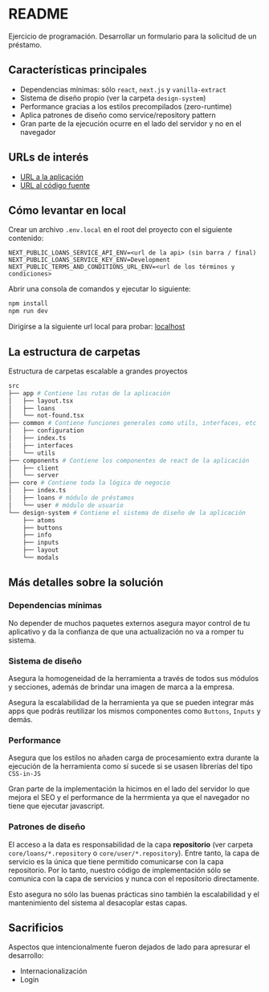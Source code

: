 # README

Ejercicio de programación. Desarrollar un formulario para la solicitud de un préstamo.

## Características principales

- Dependencias mínimas: sólo `react`, `next.js` y `vanilla-extract`
- Sistema de diseño propio (ver la carpeta `design-system`)
- Performance gracias a los estilos precompilados (zero-runtime)
- Aplica patrones de diseño como service/repository pattern
- Gran parte de la ejecución ocurre en el lado del servidor y no en el navegador

## URLs de interés

- [URL a la aplicación](https://excercise.serranomorante.com/loans?id=1)
- [URL al código fuente](https://github.com/serranomorante/project-excercise)

## Cómo levantar en local

Crear un archivo `.env.local` en el root del proyecto con el siguiente contenido:

```gitconfig
NEXT_PUBLIC_LOANS_SERVICE_API_ENV=<url de la api> (sin barra / final)
NEXT_PUBLIC_LOANS_SERVICE_KEY_ENV=Development
NEXT_PUBLIC_TERMS_AND_CONDITIONS_URL_ENV=<url de los términos y condiciones>
```

Abrir una consola de comandos y ejecutar lo siguiente:

```bash
npm install
npm run dev
```

Dirigirse a la siguiente url local para probar: [localhost](http://localhost:3000/loans?id=1)

## La estructura de carpetas

Estructura de carpetas escalable a grandes proyectos

```bash
src
├── app # Contiene las rutas de la aplicación
│   ├── layout.tsx
│   ├── loans
│   └── not-found.tsx
├── common # Contiene funciones generales como utils, interfaces, etc
│   ├── configuration
│   ├── index.ts
│   ├── interfaces
│   └── utils
├── components # Contiene los componentes de react de la aplicación
│   ├── client
│   └── server
├── core # Contiene toda la lógica de negocio
│   ├── index.ts
│   ├── loans # módulo de préstamos
│   └── user # módulo de usuario
└── design-system # Contiene el sistema de diseño de la aplicación
    ├── atoms
    ├── buttons
    ├── info
    ├── inputs
    ├── layout
    └── modals
```

## Más detalles sobre la solución

### Dependencias mínimas

No depender de muchos paquetes externos asegura mayor control de tu aplicativo y da la confianza de que una actualización no va a romper tu sistema.

### Sistema de diseño

Asegura la homogeneidad de la herramienta a través de todos sus módulos y secciones, además de brindar una imagen de marca a la empresa.

Asegura la escalabilidad de la herramienta ya que se pueden integrar más apps que podrás reutilizar los mismos componentes como `Buttons`, `Inputs` y demás.

### Performance

Asegura que los estilos no añaden carga de procesamiento extra durante la ejecución de la herramienta como sí sucede si se usasen librerías del tipo `CSS-in-JS`

Gran parte de la implementación la hicimos en el lado del servidor lo que mejora el SEO y el performance de la herrmienta ya que el navegador no tiene que ejecutar javascript.

### Patrones de diseño

El acceso a la data es responsabilidad de la capa **repositorio** (ver carpeta `core/loans/*.repository` o `core/user/*.repository`). Entre tanto, la capa de servicio es la única que tiene permitido comunicarse con la capa repositorio. Por lo tanto, nuestro código de implementación sólo se comunica con la capa de servicios y nunca con el repositorio directamente.

Esto asegura no sólo las buenas prácticas sino también la escalabilidad y el mantenimiento del sistema al desacoplar estas capas.

## Sacrificios

Aspectos que intencionalmente fueron dejados de lado para apresurar el desarrollo:

- Internacionalización
- Login
